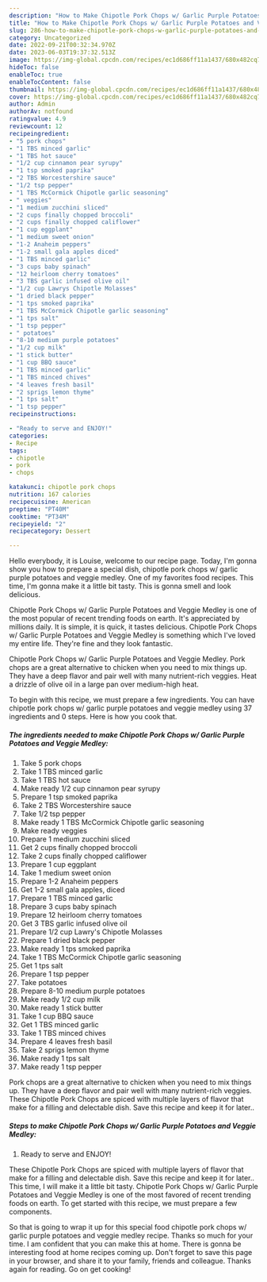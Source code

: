 ```yaml
---
description: "How to Make Chipotle Pork Chops w/ Garlic Purple Potatoes and Veggie Medley the Very Delicious}"
title: "How to Make Chipotle Pork Chops w/ Garlic Purple Potatoes and Veggie Medley the Very Delicious}"
slug: 286-how-to-make-chipotle-pork-chops-w-garlic-purple-potatoes-and-veggie-medley-the-very-delicious
category: Uncategorized
date: 2022-09-21T00:32:34.970Z
date: 2023-06-03T19:37:32.513Z
image: https://img-global.cpcdn.com/recipes/ec1d686ff11a1437/680x482cq70/chipotle-pork-chops-w-garlic-purple-potatoes-and-veggie-medley-recipe-main-photo.jpg
hideToc: false
enableToc: true
enableTocContent: false
thumbnail: https://img-global.cpcdn.com/recipes/ec1d686ff11a1437/680x482cq70/chipotle-pork-chops-w-garlic-purple-potatoes-and-veggie-medley-recipe-main-photo.jpg
cover: https://img-global.cpcdn.com/recipes/ec1d686ff11a1437/680x482cq70/chipotle-pork-chops-w-garlic-purple-potatoes-and-veggie-medley-recipe-main-photo.jpg
author: Admin
authorAv: notfound
ratingvalue: 4.9
reviewcount: 12
recipeingredient:
- "5 pork chops"
- "1 TBS minced garlic"
- "1 TBS hot sauce"
- "1/2 cup cinnamon pear syrupy"
- "1 tsp smoked paprika"
- "2 TBS Worcestershire sauce"
- "1/2 tsp pepper"
- "1 TBS McCormick Chipotle garlic seasoning"
- " veggies"
- "1 medium zucchini sliced"
- "2 cups finally chopped broccoli"
- "2 cups finally chopped califlower"
- "1 cup eggplant"
- "1 medium sweet onion"
- "1-2 Anaheim peppers"
- "1-2 small gala apples diced"
- "1 TBS minced garlic"
- "3 cups baby spinach"
- "12 heirloom cherry tomatoes"
- "3 TBS garlic infused olive oil"
- "1/2 cup Lawrys Chipotle Molasses"
- "1 dried black pepper"
- "1 tps smoked paprika"
- "1 TBS McCormick Chipotle garlic seasoning"
- "1 tps salt"
- "1 tsp pepper"
- " potatoes"
- "8-10 medium purple potatoes"
- "1/2 cup milk"
- "1 stick butter"
- "1 cup BBQ sauce"
- "1 TBS minced garlic"
- "1 TBS minced chives"
- "4 leaves fresh basil"
- "2 sprigs lemon thyme"
- "1 tps salt"
- "1 tsp pepper"
recipeinstructions:

- "Ready to serve and ENJOY!"
categories:
- Recipe
tags:
- chipotle
- pork
- chops

katakunci: chipotle pork chops 
nutrition: 167 calories
recipecuisine: American
preptime: "PT40M"
cooktime: "PT34M"
recipeyield: "2"
recipecategory: Dessert

---
```



Hello everybody, it is Louise, welcome to our recipe page. Today, I'm gonna show you how to prepare a special dish, chipotle pork chops w/ garlic purple potatoes and veggie medley. One of my favorites food recipes. This time, I'm gonna make it a little bit tasty. This is gonna smell and look delicious.

Chipotle Pork Chops w/ Garlic Purple Potatoes and Veggie Medley is one of the most popular of recent trending foods on earth. It's appreciated by millions daily. It is simple, it is quick, it tastes delicious. Chipotle Pork Chops w/ Garlic Purple Potatoes and Veggie Medley is something which I've loved my entire life. They're fine and they look fantastic.

Chipotle Pork Chops w/ Garlic Purple Potatoes and Veggie Medley. Pork chops are a great alternative to chicken when you need to mix things up. They have a deep flavor and pair well with many nutrient-rich veggies. Heat a drizzle of olive oil in a large pan over medium-high heat.


To begin with this recipe, we must prepare a few ingredients. You can have chipotle pork chops w/ garlic purple potatoes and veggie medley using 37 ingredients and 0 steps. Here is how you cook that.

<!--inarticleads1-->

##### The ingredients needed to make Chipotle Pork Chops w/ Garlic Purple Potatoes and Veggie Medley:

1. Take 5 pork chops
1. Take 1 TBS minced garlic
1. Take 1 TBS hot sauce
1. Make ready 1/2 cup cinnamon pear syrupy
1. Prepare 1 tsp smoked paprika
1. Take 2 TBS Worcestershire sauce
1. Take 1/2 tsp pepper
1. Make ready 1 TBS McCormick Chipotle garlic seasoning
1. Make ready  veggies
1. Prepare 1 medium zucchini sliced
1. Get 2 cups finally chopped broccoli
1. Take 2 cups finally chopped califlower
1. Prepare 1 cup eggplant
1. Take 1 medium sweet onion
1. Prepare 1-2 Anaheim peppers
1. Get 1-2 small gala apples, diced
1. Prepare 1 TBS minced garlic
1. Prepare 3 cups baby spinach
1. Prepare 12 heirloom cherry tomatoes
1. Get 3 TBS garlic infused olive oil
1. Prepare 1/2 cup Lawry&#39;s Chipotle Molasses
1. Prepare 1 dried black pepper
1. Make ready 1 tps smoked paprika
1. Take 1 TBS McCormick Chipotle garlic seasoning
1. Get 1 tps salt
1. Prepare 1 tsp pepper
1. Take  potatoes
1. Prepare 8-10 medium purple potatoes
1. Make ready 1/2 cup milk
1. Make ready 1 stick butter
1. Take 1 cup BBQ sauce
1. Get 1 TBS minced garlic
1. Take 1 TBS minced chives
1. Prepare 4 leaves fresh basil
1. Take 2 sprigs lemon thyme
1. Make ready 1 tps salt
1. Make ready 1 tsp pepper


Pork chops are a great alternative to chicken when you need to mix things up. They have a deep flavor and pair well with many nutrient-rich veggies. These Chipotle Pork Chops are spiced with multiple layers of flavor that make for a filling and delectable dish. Save this recipe and keep it for later.. 

<!--inarticleads2-->

##### Steps to make Chipotle Pork Chops w/ Garlic Purple Potatoes and Veggie Medley:


1. Ready to serve and ENJOY!

These Chipotle Pork Chops are spiced with multiple layers of flavor that make for a filling and delectable dish. Save this recipe and keep it for later.. This time, I will make it a little bit tasty. Chipotle Pork Chops w/ Garlic Purple Potatoes and Veggie Medley is one of the most favored of recent trending foods on earth. To get started with this recipe, we must prepare a few components. 

So that is going to wrap it up for this special food chipotle pork chops w/ garlic purple potatoes and veggie medley recipe. Thanks so much for your time. I am confident that you can make this at home. There is gonna be interesting food at home recipes coming up. Don't forget to save this page in your browser, and share it to your family, friends and colleague. Thanks again for reading. Go on get cooking!
